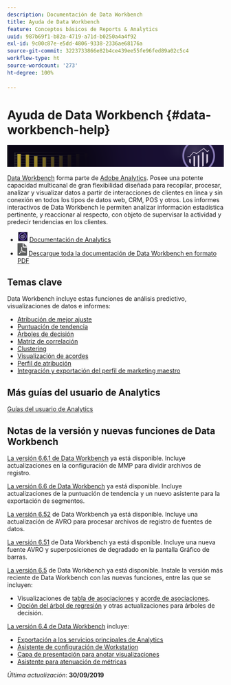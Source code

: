 ```yaml
---
description: Documentación de Data Workbench
title: Ayuda de Data Workbench
feature: Conceptos básicos de Reports & Analytics
uuid: 987b69f1-b82a-4719-a71d-b0250a4a4f92
exl-id: 9c00c87e-e5dd-4806-9338-2336ae68176a
source-git-commit: 3223733866e82b4ce439ee55fe96fed89a02c5c4
workflow-type: ht
source-wordcount: '273'
ht-degree: 100%

---
```


# Ayuda de Data Workbench {#data-workbench-help}

![Banner](/help/home/assets/doc_banner_workbench.png)

[Data Workbench](http://www.adobe.com/es/solutions/digital-analytics/data-workbench.html) forma parte de [Adobe Analytics](http://www.adobe.com/es/solutions/digital-analytics.html). Posee una potente capacidad multicanal de gran flexibilidad diseñada para recopilar, procesar, analizar y visualizar datos a partir de interacciones de clientes en línea y sin conexión en todos los tipos de datos web, CRM, POS y otros. Los informes interactivos de Data Workbench le permiten analizar información estadística pertinente, y reaccionar al respecto, con objeto de supervisar la actividad y predecir tendencias en los clientes.

* ![icono de Analytics](assets/analytics-icon-24.png) [Documentación de Analytics ](https://docs.adobe.com/content/help/es-ES/analytics/landing/home.html)
* ![icono PDF](assets/pdf_icon.png) [Descargue toda la documentación de Data Workbench en formato PDF](/help/home/assets/data-workbench.pdf)

## Temas clave

Data Workbench incluye estas funciones de análisis predictivo, visualizaciones de datos e informes:

* [Atribución de mejor ajuste](/help/home/c-get-started/c-attribution-profiles/c-attrib-algorithmic/c-attrib-algorithmic.md)
* [Puntuación de tendencia](/help/home/c-get-started/c-analysis-vis/c-visitor-propensity/c-visitor-propensity.md)
* [Árboles de decisión](/help/home/c-get-started/c-analysis-vis/c-decision-trees/c-decision-trees.md)
* [Matriz de correlación](/help/home/c-get-started/c-analysis-vis/c-correlation-analysis/c-correlation-analysis.md)
* [Clustering](/help/home/c-get-started/c-analysis-vis/c-visitor-cluster/c-visitor-cluster.md)
* [Visualización de acordes](/help/home/c-get-started/c-analysis-vis/c-chord-visualization.md)
* [Perfil de atribución](/help/home/c-get-started/c-attribution-profiles/c-rules-attrib/c-rules-attrib.md)
* [Integración y exportación del perfil de marketing maestro](/help/home/c-get-started/c-exp-data-seg-exp/c-mmp-integration.md)

## Más guías del usuario de Analytics

[Guías del usuario de Analytics](https://docs.adobe.com/content/help/es-ES/analytics/landing/home.html)

## Notas de la versión y nuevas funciones de Data Workbench

[La versión 6.6.1 de Data Workbench](/help/home/c-release-notes-insight/c-6-6-1.md) ya está disponible. Incluye actualizaciones en la configuración de MMP para dividir archivos de registro.

[La versión 6.6 de Data Workbench](/help/home/c-release-notes-insight/c-6-6.md) ya está disponible. Incluye actualizaciones de la puntuación de tendencia y un nuevo asistente para la exportación de segmentos.

[La versión 6.52](/help/home/c-release-notes-insight/c-6-52.md) de Data Workbench ya está disponible. Incluye una actualización de AVRO para procesar archivos de registro de fuentes de datos.

[La versión 6.51](/help/home/c-release-notes-insight/c-6-51.md) de Data Workbench ya está disponible. Incluye una nueva fuente AVRO y superposiciones de degradado en la pantalla Gráfico de barras.

[La versión 6.5](/help/home/c-release-notes-insight/c-6-5.md) de Data Workbench ya está disponible. Instale la versión más reciente de Data Workbench con las nuevas funciones, entre las que se incluyen:

* Visualizaciones de [tabla de asociaciones](/help/home/c-get-started/c-analysis-vis/associations-visualization.md) y [acorde de asociaciones](/help/home/c-get-started/c-analysis-vis/associations-chord.md).
* [Opción del árbol de regresión](/help/home/c-get-started/c-analysis-vis/c-decision-trees/c-decision-trees-regression.md) y otras actualizaciones para árboles de decisión.

[La versión 6.4 de Data Workbench](/help/home/c-release-notes-insight/c-6-4/c-6-4.md) incluye:

* [Exportación a los servicios principales de Analytics](/help/home/c-release-notes-insight/c-6-4/dwb-crs-integration.md)
* [Asistente de configuración de Workstation](/help/home/c-install-insight/install-setup/dwb-client-installer.md)
* [Capa de presentación para anotar visualizaciones](/help/home/c-get-started/c-vis/c-present-layer.md)
* [Asistente para atenuación de métricas](/help/home/c-get-started/c-vis/dwb-create-metricdim/dwb-create-metricdim.md)

*Última actualización*: **30/09/2019**

